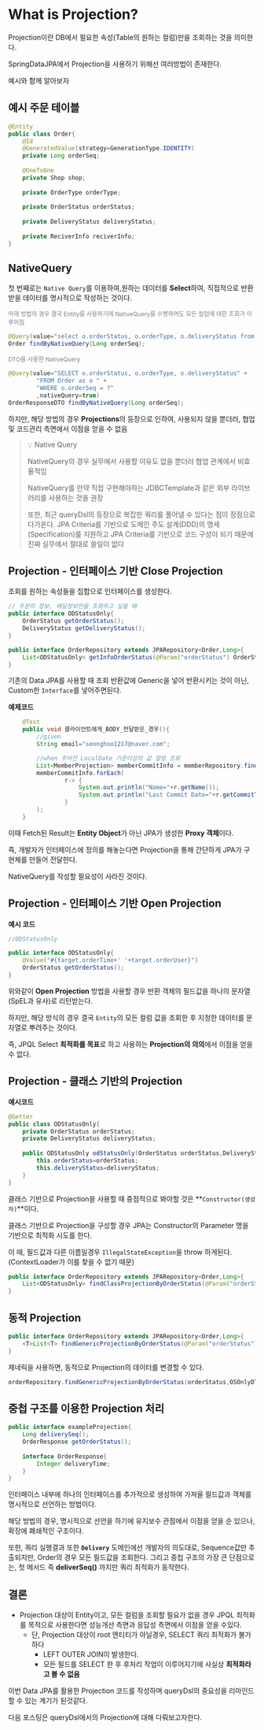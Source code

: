# What is Projection?

Projection이란 DB에서 필요한 속성(Table의 원하는 컬럼)만을 조회하는 것을 의미한다.

SpringDataJPA에서 Projection을 사용하기 위해선 여러방법이 존재한다.

예시와 함께 알아보자

## 예시 주문 테이블
```java
@Entity
public class Order{
	@Id
    @GeneratedValue(strategy=GenerationType.IDENTITY)
    private Long orderSeq;
	
	@OneToOne
	private Shop shop;
	
	private OrderType orderType;
	
	private OrderStatus orderStatus;
	
	private DeliveryStatus deliveryStatus;
	
	private ReciverInfo reciverInfo;
}
```

## NativeQuery
첫 번째로는 `Native Query`를 이용하여,원하는 데이터를 **Select**하여, 직접적으로 반환 받을 데이터를 명시적으로 작성하는 것이다.

<span style="color:gray;font-size:12px;">아래 방법의 경우 결국 Entity를 사용하기에 NativeQuery를 수행하여도 모든 컬럼에 대한 조회가 이루어짐 </span>

```java
@Query(value="select o.orderStatus, o.orderType, o.deliveryStatus from Order as o Where o.orderSeq = ?",nativeQuery=true)
Order findByNativeQuery(Long orderSeq);
```

<span style="color:gray;font-size:12px;">DTO를 사용한 NativeQuery</span>

```java
@Query(value="SELECT o.orderStatus, o.orderType, o.deliveryStatus" +
        "FROM Order as o " +
        "WHERE o.orderSeq = ?"
        ,nativeQuery=true)
OrderResponseDTO findByNativeQuery(Long orderSeq);
```
하지만, 해당 방법의 경우 **Projections**의 등장으로 인하여, 사용되지 않을 뿐더러, 협업 및 코드관리 측면에서 이점을 얻을 수 없음

> 💡 Native Query
> 
> NativeQuery의 경우 실무에서 사용할 이유도 없을 뿐더러 협업 관계에서 비효율적임
> 
> NativeQuery를 만약 직접 구현해야하는 JDBCTemplate과 같은 외부 라이브러리를 사용하는 것을 권장
> 
> 또한, 최근 queryDsl의 등장으로 복잡한 쿼리를 풀어낼 수 있다는 점이 장점으로 다가온다.
> JPA Criteria를 기반으로 도메인 주도 설계(DDD)의 명세(Specification)를 지원하고
> JPA Criteria를 기반으로 코드 구성이 되기 때문에 진짜 실무에서 절대로 쓸일이 없다

## Projection - 인터페이스 기반 Close Projection
조회를 원하는 속성들을 집합으로 인터페이스를 생성한다.

```java
// 주문의 정보, 배달정보만을 조회하고 싶을 떄
public interface ODStatusOnly{
	OrderStatus getOrderStatus();
	DeliveryStatus getDeliveryStatus();
}
```

```java
public interface OrderRepository extends JPARepository<Order,Long>{
	List<ODStatusOnly> getInfoOrderStatus(@Param("orderStatus") OrderStatus orderStatus);
}
```

기존의 Data JPA를 사용할 때 조회 반환값에 Generic을 넣어 반환시키는 것이 아닌, Custom한 `Interface`를 넣어주면된다.

**예제코드**
```java
    @Test
	public void 클라이언트에게_BODY_전달받은_경우(){
		//given
		String email="seonghoo1217@naver.com";

		//when 주어진 LocalDate 기준이상의 값 컬럼 조회
		List<MemberProjection> memberCommitInfo = memberRepository.findByEmail(email);
		memberCommitInfo.forEach(
				r-> {
					System.out.println("Name="+r.getName());
					System.out.println("Last Commit Date="+r.getCommitTime());
				}
		);
	}
```

이때 Fetch된 Result는 **Entity Object**가 아닌 JPA가 생성한 **Proxy 객체**이다.

즉, 개발자가 인터페이스에 정의를 해놓는다면 Projection을 통해 간단하게 JPA가 구현체를 만들어 전달한다.

NativeQuery를 작성할 필요성이 사라진 것이다.

## Projection - 인터페이스 기반 Open Projection

**예시 코드**
```java
//ODStatusOnly

public interface ODStatusOnly{
	@Value("#{target.orderTime+' '+target.orderUser}")
	OrderStatus getOrderStatus();
}
```

위와같이 **Open Projection** 방법을 사용할 경우 반환 객체의 필드값을 하나의 문자열(SpEL과 유사)로 리턴받는다.

하지만, 해당 방식의 경우 결국 `Entity`의 모든 컬럼 값을 조회한 후 지정한 데이터를 문자열로 뿌려주는 것이다.

즉, JPQL Select **최적화를 목표**로 하고 사용하는 **Projection의 의의**에서 이점을 얻을 수 없다.

## Projection - 클래스 기반의 Projection

**예시코드**
```java
@Getter
public class ODStatusOnly{
	private OrderStatus orderStatus;
	private DeliveryStatus deliveryStatus;
	
	public ODStatusOnly odStatusOnly(OrderStatus orderStatus,DeliveryStatus deliveryStatus){
		this.orderStatus=orderStatus;
		this.deliveryStatus=deliveryStatus;
    }
}
```

클래스 기반으로 Projection을 사용할 때 중점적으로 봐야할 것은 **`Constructor(생성자)`**이다.

클래스 기반으로 Projection을 구성할 경우 JPA는 Constructor의 Parameter 명을 기반으로 최적화 시도를 한다. 

이 때, 필드값과 다른 이름일경우 `IllegalStateException`을 throw 하게된다.(ContextLoader가 이를 찾을 수 없기 때문)

```java
public interface OrderRepository extends JPARepository<Order,Long>{
	List<ODStatusOnly> findClassProjectionByOrderStatus(@Param("orderStatus") OrderStatus orderStatus);
}
```

## 동적 Projection

```java
public interface OrderRepository extends JPARepository<Order,Long>{
	<T>List<T> findGenericProjectionByOrderStatus(@Param("orderStatus") OrderStatus orderStatus,Class <T> type);
}
```

제네릭을 사용하면, 동적으로 Projection의 데이터를 변경할 수 있다.

```java
orderRepository.findGenericProjectionByOrderStatus(orderStatus,OSOnlyDTO.class );
```

## 중첩 구조를 이용한 Projection 처리

```java
public interface exampleProjection{
	Long deliverySeq();
	OrderResponse getOrderStatus();
	
	interface OrderResponse{
		Integer deliveryTime;
    }
}
```

인터페이스 내부에 하나의 인터페이스를 추가적으로 생성하여 가져올 필드값과 객체를 명시적으로 선언하는 방법이다.

해당 방법의 경우, 명시적으로 선언을 하기에 유지보수 관점에서 이점을 얻을 순 있으나, 확장에 폐쇄적인 구조이다.

또한, 쿼리 실행결과 또한 **`Delivery`** 도메인에선 개발자의 의도대로, Sequence값만 추출되지만, Order의 경우 모든 필드값을 조회한다.
그리고 중첩 구조의 가장 큰 단점으로는, 첫 메서드 즉 **deliverSeq()** 까지만 쿼리 최적화가 동작한다.

## 결론
- Projection 대상이 Entity이고, 모든 컬럼을 조회할 필요가 없을 경우 JPQL 최적화를 목적으로 사용한다면 성능개선 측면과 응답성 측면에서 이점을 얻을 수있다.
  - 단, Projection 대상이 root 엔티티가 아닐경우, SELECT 쿼리 최적화가 불가하다
    - LEFT OUTER JOIN이 발생한다.
    - 모든 필드를 SELECT 한 후 후처리 작업이 이루어지기에 사실상 **최적화라고 볼 수 없음**

이번 Data JPA를 활용한 Projection 코드를 작성하며 queryDsl의 중요성을 리마인드 할 수 있는 계기가 된것같다.

다음 포스팅은 queryDsl에서의 Projection에 대해 다뤄보고자한다.